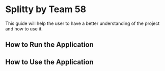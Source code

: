 # Splitty by Team 58

This guide will help the user to have a better understanding of the project and how to use it.

## How to Run the Application

## How to Use the Application

